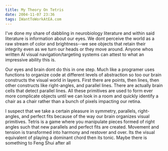 ```yaml
---
title: My Theory On Tetris
date: 2004-11-07 23:36
tags: IWantToWorkAtEA.com
---
```

I've done my share of dabbling in neurobiology literature and within said literature is information about our eyes. We dont perceive the world as a raw stream of color and brightness--we see objects that retain their integrity even as we turn our heads or they move around. Anyone whos written AI visual navigation/targeting systems can attest to what an impressive ability this is.

Our eyes and brain dont do this in one step. Much like a programer uses functions to organize code at different levels of abstraction so too our brain constructs the visual world in layers. First there are points, then lines, then other constructs like right-angles, and parallel lines. There are actually brain cells that detect parallel lines. All these primitives are used to form ever more complicate objects until we can look in a room and quickly identify a chair as a chair rather than a bunch of pixels impacting our retina.

I suspect that we take a certain pleasure in symmetry, parallels, right-angles, and perfect fits because of the way our brain organizes visual primitives. Tetris is a game where you manipulate pieces formed of right angles such that new parallels and perfect fits are created. Movement and tension is transformed into harmony and restover and over. Its the visual equivalent of playing a dominant chord then its tonic. Maybe there is something to Feng Shui after all
